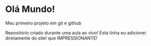 # Olá Mundo!
 Meu primeiro projeto em git e github

Repositório criado durante uma aula ao vivo!
Esta linha eu adicionei diretamente do site! que IMPRESSIONANTE!

